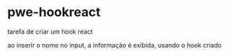# pwe-hookreact
tarefa de  criar um hook react

ao inserir o nome no input, a informação é exibida, usando o hook criado 
